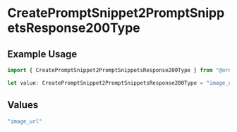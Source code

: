# CreatePromptSnippet2PromptSnippetsResponse200Type

## Example Usage

```typescript
import { CreatePromptSnippet2PromptSnippetsResponse200Type } from "@orq-ai/node/models/operations";

let value: CreatePromptSnippet2PromptSnippetsResponse200Type = "image_url";
```

## Values

```typescript
"image_url"
```